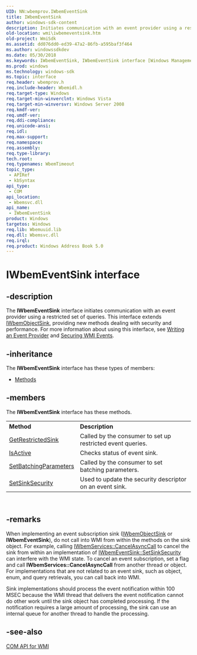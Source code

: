 ```yaml
---
UID: NN:wbemprov.IWbemEventSink
title: IWbemEventSink
author: windows-sdk-content
description: Initiates communication with an event provider using a restricted set of queries.
old-location: wmi\iwbemeventsink.htm
old-project: WmiSdk
ms.assetid: dd076dd0-ed39-47a2-86fb-a595baf3f464
ms.author: windowssdkdev
ms.date: 05/30/2018
ms.keywords: IWbemEventSink, IWbemEventSink interface [Windows Management Instrumentation], IWbemEventSink interface [Windows Management Instrumentation],described, _hmm_iwbemeventsink, wbemprov/IWbemEventSink, wmi.iwbemeventsink
ms.prod: windows
ms.technology: windows-sdk
ms.topic: interface
req.header: wbemprov.h
req.include-header: Wbemidl.h
req.target-type: Windows
req.target-min-winverclnt: Windows Vista
req.target-min-winversvr: Windows Server 2008
req.kmdf-ver: 
req.umdf-ver: 
req.ddi-compliance: 
req.unicode-ansi: 
req.idl: 
req.max-support: 
req.namespace: 
req.assembly: 
req.type-library: 
tech.root: 
req.typenames: WbemTimeout
topic_type:
 - APIRef
 - kbSyntax
api_type:
 - COM
api_location:
 - Wbemsvc.dll
api_name:
 - IWbemEventSink
product: Windows
targetos: Windows
req.lib: Wbemuuid.lib
req.dll: Wbemsvc.dll
req.irql: 
req.product: Windows Address Book 5.0
---
```


# IWbemEventSink interface


## -description


The 
<b>IWbemEventSink</b> interface initiates communication with an event provider using a restricted set of queries. This interface extends 
<a href="https://msdn.microsoft.com/987aea1d-912a-4691-987f-181c1ef1a8a9">IWbemObjectSink</a>, providing new methods dealing with security and performance. For more information about using this interface, see <a href="https://msdn.microsoft.com/075bdc65-4ea3-4f91-9823-1d2d0dc13423">Writing an Event Provider</a> and <a href="https://msdn.microsoft.com/86eaeb5c-c27e-4794-88e2-e0ffbb885290">Securing WMI Events</a>.


## -inheritance

The <b xmlns:loc="http://microsoft.com/wdcml/l10n">IWbemEventSink</b> interface has these types of members:
<ul>
<li><a href="https://docs.microsoft.com/">Methods</a></li>
</ul>

## -members

The <b>IWbemEventSink</b> interface has these methods.
<table class="members" id="memberListMethods">
<tr>
<th align="left" width="37%">Method</th>
<th align="left" width="63%">Description</th>
</tr>
<tr data="declared;">
<td align="left" width="37%">
<a href="https://msdn.microsoft.com/f72ab8f7-e4de-4f64-80db-6981b0bd13d3">GetRestrictedSink</a>
</td>
<td align="left" width="63%">
Called by the consumer to set up restricted event queries.

</td>
</tr>
<tr data="declared;">
<td align="left" width="37%">
<a href="https://msdn.microsoft.com/dc5afbc1-60da-42ec-9dc3-79b66243690c">IsActive</a>
</td>
<td align="left" width="63%">
Checks status of event sink.

</td>
</tr>
<tr data="declared;">
<td align="left" width="37%">
<a href="https://msdn.microsoft.com/7fcc1598-bc0c-4d4a-ad6f-69317bd789a4">SetBatchingParameters</a>
</td>
<td align="left" width="63%">
Called by the consumer to set batching parameters.

</td>
</tr>
<tr data="declared;">
<td align="left" width="37%">
<a href="https://msdn.microsoft.com/887b3c21-2ff6-4ae9-80bf-19f601da5e8b">SetSinkSecurity</a>
</td>
<td align="left" width="63%">
Used to update the security descriptor on an event sink.

</td>
</tr>
</table> 


## -remarks



When implementing an event subscription sink (<a href="https://msdn.microsoft.com/987aea1d-912a-4691-987f-181c1ef1a8a9">IWbemObjectSink</a> or <b>IWbemEventSink</b>), do  not call into WMI from within the  methods on the sink object.  For example, calling <a href="https://msdn.microsoft.com/803a7831-1e3d-4940-8d2b-1a74dd16f51a">IWbemServices::CancelAsyncCall</a> to cancel the sink  from within an implementation of <a href="https://msdn.microsoft.com/887b3c21-2ff6-4ae9-80bf-19f601da5e8b">IWbemEventSink::SetSinkSecurity</a> can interfere with the WMI state. To cancel an event subscription, set a flag and call <b>IWbemServices::CancelAsyncCall</b> from another thread or object. For implementations that are not related to an event sink, such as object, enum, and query retrievals, you can call back into WMI.

Sink implementations should process the event notification within 100 MSEC because the WMI thread that delivers the event notification cannot do other work until the sink object has completed processing. If the notification requires a large amount of processing, the sink can use an internal queue for another thread to handle the processing.




## -see-also




<a href="https://msdn.microsoft.com/5fa8f1b5-fd19-4d45-9b53-bc7089eecdb1">COM API for WMI</a>
 

 

